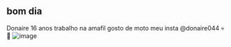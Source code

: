 ## bom dia 
Donaire
16 anos
trabalho na amafil
gosto de moto
meu insta @donaire044
💀
🤠
![image](https://github.com/user-attachments/assets/cf819f1c-457a-4f26-8220-5b2ab7fc1153)


